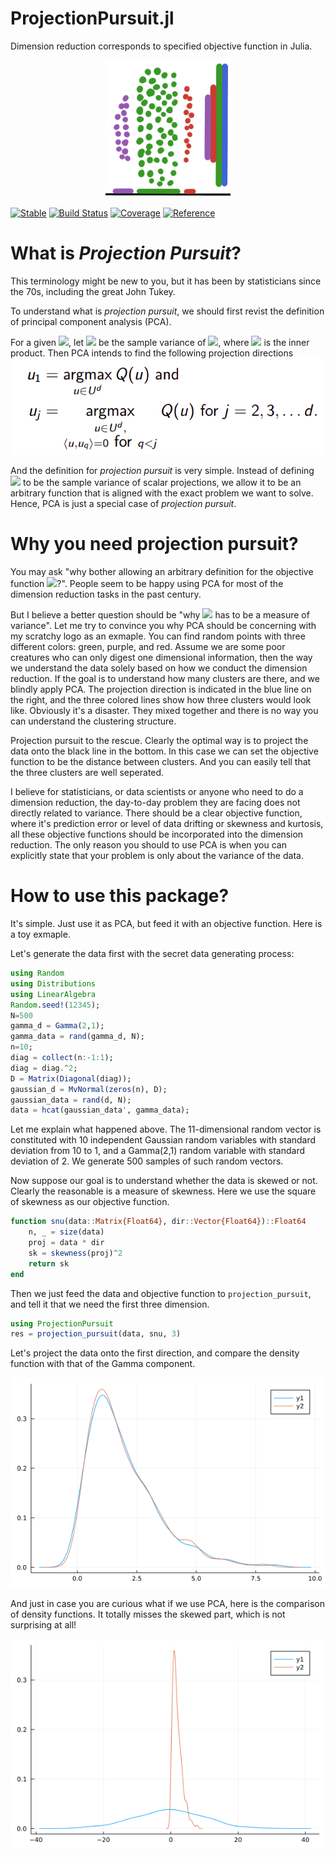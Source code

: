 ProjectionPursuit.jl
========

Dimension reduction corresponds to specified objective function in Julia.
<p align="center">
<img src="https://github.com/xieyj17/ProjectionPursuit.jl/raw/main/docs/src/assets/logo.png" width="200"/>
</p>

[![Stable](https://img.shields.io/badge/docs-stable-blue.svg)](https://xieyj17.github.io/ProjectionPursuit.jl/)
[![Build Status](https://app.travis-ci.com/xieyj17/ProjectionPursuit.jl.svg?branch=main)](https://app.travis-ci.com/xieyj17/ProjectionPursuit.jl)
[![Coverage](https://codecov.io/gh/xieyj17/ProjectionPursuit.jl/branch/main/graph/badge.svg)](https://codecov.io/gh/xieyj17/ProjectionPursuit.jl)
[![Reference](https://img.shields.io/badge/Reference-http%3A%2F%2Fhdl.handle.net%2F10012%2F16710-brightgreen)](http://hdl.handle.net/10012/16710)


# What is ***Projection Pursuit***?
This terminology might be new to you, but it has been by statisticians since the 70s, including the great John Tukey.

To understand what is *projection pursuit*, we should first revist the definition of principal component analysis (PCA).

For a given <img src="https://render.githubusercontent.com/render/math?math=u \in U^{d}">, let <img src="https://render.githubusercontent.com/render/math?math=Q(u)"> be the sample variance of <img src="https://render.githubusercontent.com/render/math?math=\langle x_1, u \rangle, \ldots, \langle x_n, u \rangle">, where <img src="https://render.githubusercontent.com/render/math?math=\langle \cdot \rangle"> is the inner product. Then PCA intends to find the following projection directions
![gamma_pca](/docs/src/assets/pca.png)

And the definition for *projection pursuit* is very simple. Instead of defining <img src="https://render.githubusercontent.com/render/math?math=Q(u)"> to be the sample variance of scalar projections, we allow it to be an arbitrary function that is aligned with the exact problem we want to solve. Hence, PCA is just a special case of *projection pursuit*.

# Why you need projection pursuit?
You may ask "why bother allowing an arbitrary definition for the objective function <img src="https://render.githubusercontent.com/render/math?math=Q(u)">?". People seem to be happy using PCA for most of the dimension reduction tasks in the past century. 

But I believe a better question should be "why <img src="https://render.githubusercontent.com/render/math?math=Q(u)"> has to be a measure of variance". Let me try to convince you why PCA should be concerning with my scratchy logo as an exmaple. You can find random points with three different colors: green, purple, and red. Assume we are some poor creatures who can only digest one dimensional information, then the way we understand the data solely based on how we conduct the dimension reduction. If the goal is to understand how many clusters are there, and we blindly apply PCA. The projection direction is indicated in the blue line on the right, and the three colored lines show how three clusters would look like. Obviously it's a disaster. They mixed together and there is no way you can understand the clustering structure.

Projection pursuit to the rescue. Clearly the optimal way is to project the data onto the black line in the bottom. In this case we can set the objective function to be the distance between clusters. And you can easily tell that the three clusters are well seperated.

I believe for statisticians, or data scientists or anyone who need to do a dimension reduction, the day-to-day problem they are facing does not directly related to variance. There should be a clear objective function, where it's prediction error or level of data drifting or skewness and kurtosis, all these objective functions should be incorporated into the dimension reduction. The only reason you should to use PCA is when you can explicitly state that your problem is only about the variance of the data. 

# How to use this package?
It's simple. Just use it as PCA, but feed it with an objective function. Here is a toy exmaple.

Let's generate the data first with the secret data generating process:

```julia
using Random
using Distributions
using LinearAlgebra
Random.seed!(12345);
N=500
gamma_d = Gamma(2,1);
gamma_data = rand(gamma_d, N);
n=10;
diag = collect(n:-1:1);
diag = diag.^2;
D = Matrix(Diagonal(diag)); 
gaussian_d = MvNormal(zeros(n), D);
gaussian_data = rand(d, N);
data = hcat(gaussian_data', gamma_data);
```
Let me explain what happened above. The 11-dimensional random vector is constituted with 10 independent Gaussian random variables with standard deviation from 10 to 1, and a Gamma(2,1) random variable with standard deviation of 2. We generate 500 samples of such random vectors.

Now suppose our goal is to understand whether the data is skewed or not. Clearly the reasonable is a measure of skewness. Here we use the square of skewness as our objective function.
```julia
function snu(data::Matrix{Float64}, dir::Vector{Float64})::Float64
    n, _ = size(data)
    proj = data * dir
    sk = skewness(proj)^2
    return sk
end
```

Then we just feed the data and objective function to `projection_pursuit`, and tell it that we need the first three dimension.
```julia
using ProjectionPursuit
res = projection_pursuit(data, snu, 3)
```

Let's project the data onto the first direction, and compare the density function with that of the Gamma component.

![gamma_pp](/docs/src/assets/gamma_pp.png)

And just in case you are curious what if we use PCA, here is the comparison of density functions. It totally misses the skewed part, which is not surprising at all!

![gamma_pca](/docs/src/assets/gamma_pca.png)
